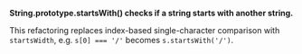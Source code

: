 **String.prototype.startsWith() checks if a string starts with another string.**

This refactoring replaces index-based single-character comparison with `startsWidth`,
e.g. `s[0] === '/'` becomes `s.startsWith('/')`.
